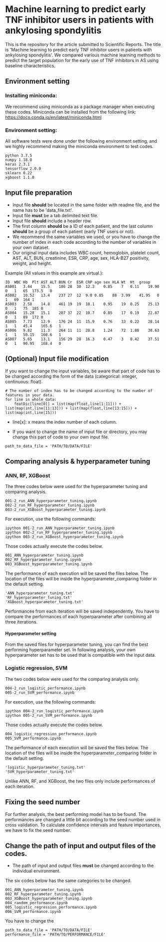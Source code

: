 # Machine learning to predict early TNF inhibitor users in patients with ankylosing spondylitis

This is the repository for the article submitted to Scientific Reports. The title is 'Machine learning to predict early TNF inhibitor users in patients with ankylosing spondylitis'. We compared various machine learning methods to predict the target population for the early use of TNF inhibitors in AS using baseline characteristics. 


## Environment setting

### Installing miniconda:

We recommend using miniconda as a package manager when executing these codes. Miniconda can be installed from the following link: https://docs.conda.io/en/latest/miniconda.html

### Environment setting:

All software tests were done under the following environment setting, and we highly recommend making the miniconda environment to test codes.

```
python 3.7.5
numpy 1.18.0
keras 2.3.1
tensorflow 2.0.0
sklearn 0.22
xgboost 1.1.0
```

## Input file preparation

* Input file **should** be located in the same folder with readme file, and the name has to be 'data_file.txt'.
* Input file **must** be a tab delimited text file.
* Input file **should** include a header row.
* The first column **should** be a ID of each patient, and the last column **should** be a group of each patient (early TNF users or not).
* We recommend the same variables we used, or you have to change the number of index in each code according to the number of variables in your own dataset.
* Our original input data includes WBC count, hemoglobin, platelet count, AST, ALT, BUN, creatinine, ESR, CRP, age, sex, HLA-B27 positivity, weight, and height.

Example (All values in this example are virtual.):
```
ID  WBC	Hb	Plt	AST	ALT	BUN	Cr	ESR	CRP	age	sex	HLA	Wt	Ht	group
AS001	3.44	15.5	186	28	30	12.2	0.85	7	0.11	19.90	0	1	65	173.5	0
AS002	10.52	13.4	237	27	12	9.8	0.85	88	3.99	41.95	0	1	69	164	1
AS003	2.58	14.8	461	19	19	10.1	0.95	19	0.25	25.13	0	1	75	185	0
AS004	15.28	15.1	207	37	22	10.7	0.85	17	0.19	22.87	0	1	89	172	0
AS005	7.73	12.9	176	24	11	15.9	0.76	33	0.22	28.14	1	1	45.4	165.6	1
AS006	9.82	11.3	264	11	11	28.8	1.24	72	1.88	38.63	1	1	50.15	160.6	1
AS007	5.65	13.1	156	29	28	16.3	0.47	3	0.42	37.51	0	1	90.95	168.4	0
```

## (Optional) Input file modification
If you want to change the input variables, be aware that part of code has to be changed according the form of the data (categorical: integer, continuous: float). 
```
# The number of index has to be changed according to the number of features in your data.
for line in whole_data:
    featDic[line[0]] = list(map(float,line[1:11])) + list(map(int,line[11:13])) + list(map(float,line[13:15])) + list(map(int,line[15]))
```
* line[x]: x means the index number of each column.

* If you want to change the name of input file or directory, you may change this part of code to your own input file.
```
path_to_data_file = 'PATH/TO/DATA/FILE'
```

## Comparing analysis & hyperparameter tuning
### ANN, RF, XGBoost
The three codes below were used for the hyperparameter tuning and comparing analysis.
```
001-2_run_ANN_hyperparameter_tuning.ipynb
002-2_run_RF_hyperparameter_tuning.ipynb
003-2_run_XGBoost_hyperparameter_tuning.ipynb
```
For execution, use the following commands:
```
ipython 001-2_run_ANN_hyperparameter_tuning.ipynb
ipython 002-2_run_RF_hyperparameter_tuning.ipynb
ipython 003-2_run_XGBoost_hyperparameter_tuning.ipynb
```

Those codes actually execute the codes below.
```
001_ANN_hyperparameter_tuning.ipynb
002_RF_hyperparameter_tuning.ipynb
003_XGBoost_hyperparameter_tuning.ipynb
```

The performance of each execution will be saved the files below. The location of the files will be inside the hyperparameter_comparing folder in the default setting.
```
'ANN_hyperparameter_tuning.txt'
'RF_hyperparameter_tuning.txt'
'XGBoost_hyperparameter_tuning.txt'
```

Performances from each iteration will be saved independently. You have to compare the performances of each hyperparameter after combining all three iterations.

#### Hyperparameter setting
From the saved files for hyperparameter tuning, you can find the best performing hyperparameter set. In following analysis, your own hyperparameter set has to be used that is compatible with the input data.

### Logistic regression, SVM
The two codes below were used for the comparing analysis only. 
```
004-2_run_logistic_performance.ipynb
005-2_run_SVM_performance.ipynb
```
For execution, use the following commands:
```
ipython 004-2_run_logistic_performance.ipynb
ipython 005-2_run_SVM_performance.ipynb
```

Those codes actually execute the codes below.
```
004_logistic_regression_performance.ipynb
005_SVM_performance.ipynb
```

The performance of each execution will be saved the files below. The location of the files will be inside the hyperparameter_comparing folder in the default setting.
```
'logistic_hyperparameter_tuning.txt'
'SVM_hyperparameter_tuning.txt'
```
Unlike ANN, RF, and XGBoost, the two files only include performances of each iteration. 

## Fixing the seed number
For further analysis, the best performing model has to be found. The performances are changed a little bit according to the seed number used in cross validation. To calculate confidence intervals and feature importances, we have to fix the seed number.




## Change the path of input and output files of the codes.

* The path of input and output files **must** be changed according to the individual environment.

The six codes below has the same categories to be changed.
```
001_ANN_hyperparameter_tuning.ipynb
002_RF_hyperparameter_tuning.ipynb
003_XGBoost_hyperparameter_tuning.ipynb
004_random_performance.ipynb
005_logistic_regression_performance.ipynb
006_SVM_performance.ipynb
```

You have to change the 
```
path_to_data_file = 'PATH/TO/DATA/FILE'
performance_file = 'PATH/TO/PERFORMANCE/FILE'
```

